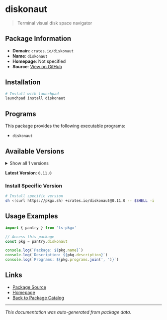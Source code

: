 # diskonaut

> Terminal visual disk space navigator

## Package Information

- **Domain**: `crates.io/diskonaut`
- **Name**: `diskonaut`
- **Homepage**: Not specified
- **Source**: [View on GitHub](https://github.com/pkgxdev/pantry/tree/main/projects/crates.io/diskonaut/package.yml)

## Installation

```bash
# Install with launchpad
launchpad install diskonaut
```

## Programs

This package provides the following executable programs:

- `diskonaut`

## Available Versions

<details>
<summary>Show all 1 versions</summary>

- `0.11.0`

</details>

**Latest Version**: `0.11.0`

### Install Specific Version

```bash
# Install specific version
sh <(curl https://pkgx.sh) +crates.io/diskonaut@0.11.0 -- $SHELL -i
```

## Usage Examples

```typescript
import { pantry } from 'ts-pkgx'

// Access this package
const pkg = pantry.diskonaut

console.log(`Package: ${pkg.name}`)
console.log(`Description: ${pkg.description}`)
console.log(`Programs: ${pkg.programs.join(', ')}`)
```

## Links

- [Package Source](https://github.com/pkgxdev/pantry/tree/main/projects/crates.io/diskonaut/package.yml)
- [Homepage](#)
- [Back to Package Catalog](../package-catalog.md)

---

*This documentation was auto-generated from package data.*
